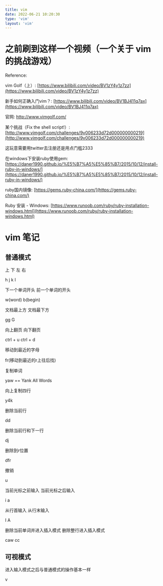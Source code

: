 ```yaml
---
title: vim
date: 2022-06-21 10:20:30
type: 'vim'
layout: 'vim'
---
```


# 之前刷到这样一个视频（一个关于 vim 的挑战游戏）

Reference:

vim Golf（上）: [https://www.bilibili.com/video/BV1zY4y1z7zz](https://www.bilibili.com/video/BV1zY4y1z7zz)

新手如何正确入门vim？: [https://www.bilibili.com/video/BV1BJ411q7ax](https://www.bilibili.com/video/BV1BJ411q7ax)

官网: http://www.vimgolf.com/

某个挑战（Fix the shell script!）: [http://www.vimgolf.com/challenges/9v006233d72d000000000219](http://www.vimgolf.com/challenges/9v006233d72d000000000219)

这玩意需要用twitter去注册还是用点门槛2333

在windows下安装ruby使用gem: [https://daner1990.github.io/%E5%B7%A5%E5%85%B7/2015/10/12/install-ruby-in-windows/](https://daner1990.github.io/%E5%B7%A5%E5%85%B7/2015/10/12/install-ruby-in-windows/)

ruby国内镜像: [https://gems.ruby-china.com/](https://gems.ruby-china.com/)

Ruby 安装 - Windows: [https://www.runoob.com/ruby/ruby-installation-windows.html](https://www.runoob.com/ruby/ruby-installation-windows.html)

# vim 笔记

## 普通模式

上	下	左	右

h	j	k	l



下一个单词开头	前一个单词的开头

w(word)	b(begin)



文档最上方	文档最下方

gg	G



向上翻页	向下翻页

ctrl + u	ctrl + d



移动到最近的字母

fr(移动到最近的r上往后找)



复制单词

yaw == Yank All Words



向上复制四行

y4k



删除当前行

dd



删除当前行和下一行

dj



删除到r位置

dfr



撤销

u



当前光标之前输入	当前光标之后输入

i a



从行首输入	从行末输入

I	A



删除当前单词并进入插入模式	删除整行进入插入模式

caw	cc

## 可视模式

进入输入模式之后与普通模式的操作基本一样

v
